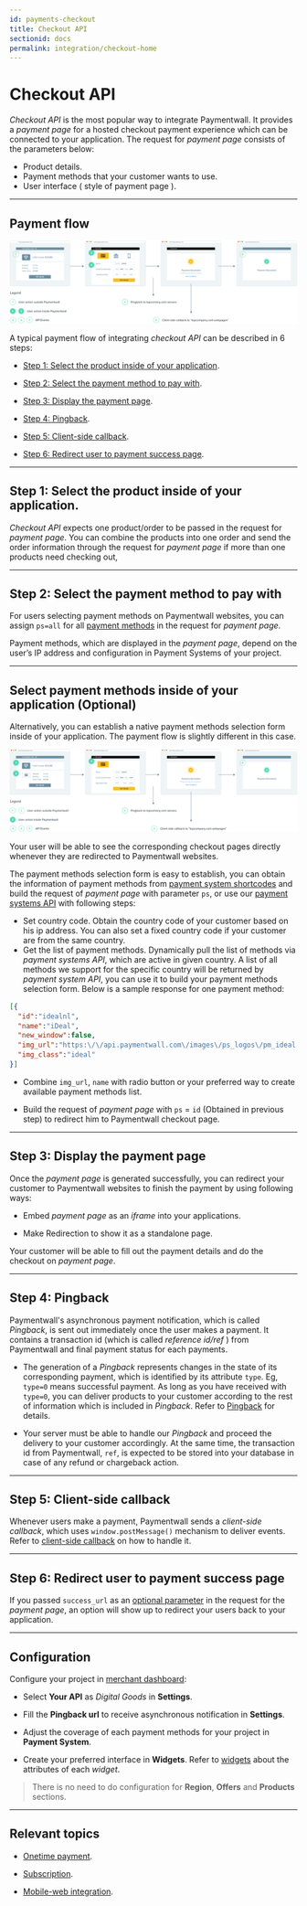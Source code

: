 ```yaml
---
id: payments-checkout
title: Checkout API
sectionid: docs
permalink: integration/checkout-home
---
```


# Checkout API

*Checkout API* is the most popular way to integrate Paymentwall. It provides a *payment page* for a hosted checkout payment experience which can be connected to your application. The request for *payment page* consists of the parameters below:

* Product details.
* Payment methods that your customer wants to use.
* User interface ( style of payment page ).

***

## Payment flow

<div class="docs-img">
    <img src="/textures/pic/integration/checkout/checkout_multi.png"/>
</div>

A typical payment flow of integrating *checkout API* can be described in 6 steps:

* [Step 1: Select the product inside of your application](#step-1-select-the-product-inside-of-your-application).

* [Step 2: Select the payment method to pay with](#step-2-select-the-payment-method-to-pay-with).

* [Step 3: Display the payment page](#step-3-display-the-payment-page).

* [Step 4: Pingback](#step-4-pingback).

* [Step 5: Client-side callback](#step-5-client-side-callback).

* [Step 6: Redirect user to payment success page](#step-6-redirect-user-to-payment-success-page).

***

## Step 1: Select the product inside of your application.

*Checkout API* expects one product/order to be passed in the request for *payment page*. You can combine the products into one order and send the order information through the request for *payment page* if more than one products need checking out,

***

## Step 2: Select the payment method to pay with

For users selecting payment methods on Paymentwall websites, you can assign ```ps=all``` for all [payment methods](https://www.paymentwall.com/payment-methods) in the request for *payment page*.

Payment methods, which are displayed in the *payment page*, depend on the user’s IP address and configuration in Payment Systems of your project.


***

## Select payment methods inside of your application (Optional)
 
Alternatively, you can establish a native payment methods selection form inside of your application. The payment flow is slightly different in this case.

<div class="docs-img">
    <img src="/textures/pic/integration/checkout/checkout_uni.png"/>
</div>

Your user will be able to see the corresponding checkout pages directly whenever they are redirected to Paymentwall websites. 

The payment methods selection form is easy to establish, you can obtain the information of payment methods from [payment system shortcodes](/reference/payment-system-shortcodes) and build the request of *payment page* with parameter ```ps```, or use our [payment systems API](/apis#section-tools-payment-systems) with following steps:

* Set country code. Obtain the country code of your customer based on his ip address. You can also set a fixed country code if your customer are from the same country.
* Get the list of payment methods. Dynamically pull the list of methods via *payment systems API*, which are active in given country. A list of all methods we support for the specific country will be returned by *payment system API*, you can use it to build your payment methods selection form. Below is a sample response for one payment method:

```json
[{
  "id":"idealnl",
  "name":"iDeal",
  "new_window":false,
  "img_url":"https:\/\/api.paymentwall.com\/images\/ps_logos\/pm_ideal.png",
  "img_class":"ideal"
}]
```

* Combine ```img_url```, ```name``` with radio button or your preferred way to create available payment methods list.

* Build the request of *payment page* with ```ps```  = ```id``` (Obtained in previous step) to redirect him to Paymentwall checkout page.

***

## Step 3: Display the payment page

Once the *payment page* is generated successfully, you can redirect your customer to Paymentwall websites to finish the payment by using following ways:

* Embed *payment page* as an *iframe* into your applications.

* Make Redirection to show it as a standalone page.

Your customer will be able to fill out the payment details and do the checkout on *payment page*.

***

## Step 4: Pingback

Paymentwall's asynchronous payment notification, which is called *Pingback*, is sent out immediately once the user makes a payment. It contains a transaction id (which is called *reference id/ref* ) from Paymentwall and final payment status for each payments.

* The generation of a *Pingback* represents changes in the state of its corresponding payment, which is identified by its attribute ```type```. Eg, ```type=0``` means successful payment. As long as you have received  with ```type=0```, you can deliver products to your customer according to the rest of  information which is included in *Pingback*.
Refer to [Pingback](/reference/pingback-home) for details.

* Your server must be able to handle our *Pingback* and proceed the delivery to your customer accordingly. At the same time, the transaction id from Paymentwall, ```ref```, is expected to be stored into your database in case of any refund or chargeback action.

***

## Step 5: Client-side callback

Whenever users make a payment, Paymentwall sends a *client-side callback*, which uses ```window.postMessage()``` mechanism to deliver events. Refer to [client-side callback](/reference/client-side-callback) on how to handle it.

***

## Step 6: Redirect user to payment success page

If you passed ```success_url``` as an [optional parameter](/apis#section-checkout-optional_parameter) in the request for the *payment page*, an option will show up to redirect your users back to your application.

***

## Configuration

Configure your project in [merchant dashboard](https://api.paymentwall.com/developers/applications):

* Select **Your API**  as *Digital Goods* in **Settings**.

* Fill the **Pingback url** to receive asynchronous notification in **Settings**.

* Adjust the coverage of each payment methods for your project in **Payment System**.

* Create your preferred interface in **Widgets**. Refer to [widgets](/reference/widgets) about the attributes of each *widget*.

> There is no need to do configuration for **Region**, **Offers** and **Products** sections.

***

## Relevant topics

* [Onetime payment](/integration/checkout/onetime).

* [Subscription](/integration/checkout/subscription).

* [Mobile-web integration](/reference/mobile_web).
